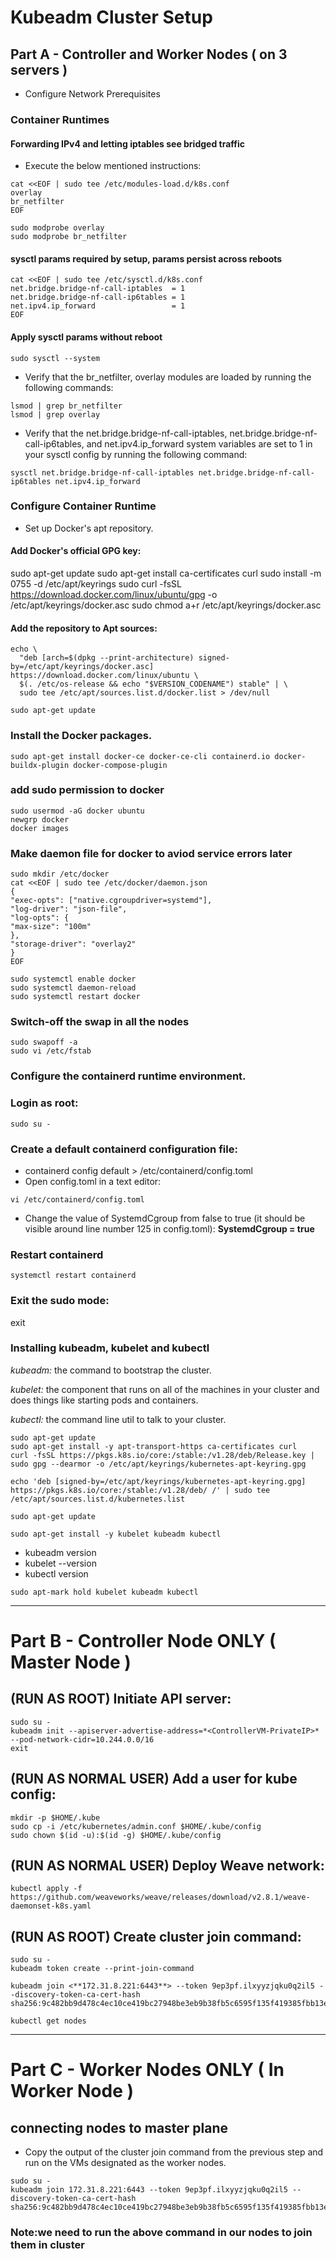 # Kubeadm Cluster Setup

## Part A - Controller and Worker Nodes ( on 3 servers )

- Configure Network Prerequisites

### Container Runtimes

#### Forwarding IPv4 and letting iptables see bridged traffic
- Execute the below mentioned instructions:
```
cat <<EOF | sudo tee /etc/modules-load.d/k8s.conf
overlay
br_netfilter
EOF
```
```
sudo modprobe overlay
sudo modprobe br_netfilter
```
#### sysctl params required by setup, params persist across reboots
```
cat <<EOF | sudo tee /etc/sysctl.d/k8s.conf
net.bridge.bridge-nf-call-iptables  = 1
net.bridge.bridge-nf-call-ip6tables = 1
net.ipv4.ip_forward                 = 1
EOF
```
#### Apply sysctl params without reboot
```
sudo sysctl --system
```
- Verify that the br_netfilter, overlay modules are loaded by running the following commands:
```
lsmod | grep br_netfilter
lsmod | grep overlay
```
- Verify that the net.bridge.bridge-nf-call-iptables, net.bridge.bridge-nf-call-ip6tables, and net.ipv4.ip_forward system variables are set to 1 in your sysctl config by running the following command:
```
sysctl net.bridge.bridge-nf-call-iptables net.bridge.bridge-nf-call-ip6tables net.ipv4.ip_forward
```
### Configure Container Runtime

- Set up Docker's apt repository.

#### Add Docker's official GPG key:
sudo apt-get update
sudo apt-get install ca-certificates curl
sudo install -m 0755 -d /etc/apt/keyrings
sudo curl -fsSL https://download.docker.com/linux/ubuntu/gpg -o /etc/apt/keyrings/docker.asc
sudo chmod a+r /etc/apt/keyrings/docker.asc

#### Add the repository to Apt sources:
```
echo \
  "deb [arch=$(dpkg --print-architecture) signed-by=/etc/apt/keyrings/docker.asc] https://download.docker.com/linux/ubuntu \
  $(. /etc/os-release && echo "$VERSION_CODENAME") stable" | \
  sudo tee /etc/apt/sources.list.d/docker.list > /dev/null

sudo apt-get update
```
### Install the Docker packages.
```
sudo apt-get install docker-ce docker-ce-cli containerd.io docker-buildx-plugin docker-compose-plugin
```
### add sudo permission to docker 
```
sudo usermod -aG docker ubuntu
newgrp docker
docker images
```
### Make daemon file for docker to aviod service errors later
```
sudo mkdir /etc/docker
cat <<EOF | sudo tee /etc/docker/daemon.json
{
"exec-opts": ["native.cgroupdriver=systemd"],
"log-driver": "json-file",
"log-opts": {
"max-size": "100m"
},
"storage-driver": "overlay2"
}
EOF
```
```
sudo systemctl enable docker
sudo systemctl daemon-reload
sudo systemctl restart docker
```
### Switch-off the swap in all the nodes
```
sudo swapoff -a
sudo vi /etc/fstab
```
### Configure the containerd runtime environment.

### Login as root:
```
sudo su -
```
### Create a default containerd configuration file:
- containerd config default > /etc/containerd/config.toml
- Open config.toml in a text editor:
```
vi /etc/containerd/config.toml
```
- Change the value of SystemdCgroup from false to true (it should be visible around line number 125 in config.toml):
**SystemdCgroup = true**

### Restart containerd
```
systemctl restart containerd
```
### Exit the sudo mode:
exit

### Installing kubeadm, kubelet and kubectl

*kubeadm:* the command to bootstrap the cluster.

*kubelet:* the component that runs on all of the machines in your cluster and does things like starting pods and containers.

*kubectl:* the command line util to talk to your cluster.

```
sudo apt-get update
sudo apt-get install -y apt-transport-https ca-certificates curl
curl -fsSL https://pkgs.k8s.io/core:/stable:/v1.28/deb/Release.key | sudo gpg --dearmor -o /etc/apt/keyrings/kubernetes-apt-keyring.gpg

echo 'deb [signed-by=/etc/apt/keyrings/kubernetes-apt-keyring.gpg] https://pkgs.k8s.io/core:/stable:/v1.28/deb/ /' | sudo tee /etc/apt/sources.list.d/kubernetes.list

sudo apt-get update

sudo apt-get install -y kubelet kubeadm kubectl
```
- kubeadm version
- kubelet --version
- kubectl version
  
```
sudo apt-mark hold kubelet kubeadm kubectl
```
----------------------------------------------------------------------
# Part B - Controller Node ONLY ( Master Node )

## (RUN AS ROOT) Initiate API server:
```
sudo su -
kubeadm init --apiserver-advertise-address=*<ControllerVM-PrivateIP>* --pod-network-cidr=10.244.0.0/16 
exit
```
## (RUN AS NORMAL USER) Add a user for kube config:
```
mkdir -p $HOME/.kube
sudo cp -i /etc/kubernetes/admin.conf $HOME/.kube/config
sudo chown $(id -u):$(id -g) $HOME/.kube/config
```
## (RUN AS NORMAL USER) Deploy Weave network:
```
kubectl apply -f https://github.com/weaveworks/weave/releases/download/v2.8.1/weave-daemonset-k8s.yaml
```
## (RUN AS ROOT) Create cluster join command:
```
sudo su -
kubeadm token create --print-join-command

kubeadm join <**172.31.8.221:6443**> --token 9ep3pf.ilxyyzjqku0q2il5 --discovery-token-ca-cert-hash sha256:9c482bb9d478c4ec10ce419bc27948be3eb9b38fb5c6595f135f419385fbb13e

kubectl get nodes
```

-------------------------------------------------------------------------
# Part C - Worker Nodes ONLY ( In Worker Node )

## connecting nodes to master plane
- Copy the output of the cluster join command from the previous step and run on the VMs designated as the worker nodes.
```
sudo su -
kubeadm join 172.31.8.221:6443 --token 9ep3pf.ilxyyzjqku0q2il5 --discovery-token-ca-cert-hash sha256:9c482bb9d478c4ec10ce419bc27948be3eb9b38fb5c6595f135f419385fbb13e
```
### Note:we need to run the above command in our nodes to join them in cluster































